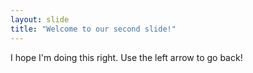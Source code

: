 ```yaml
---
layout: slide
title: "Welcome to our second slide!"
---
```

I hope I'm doing this right.
Use the left arrow to go back!
